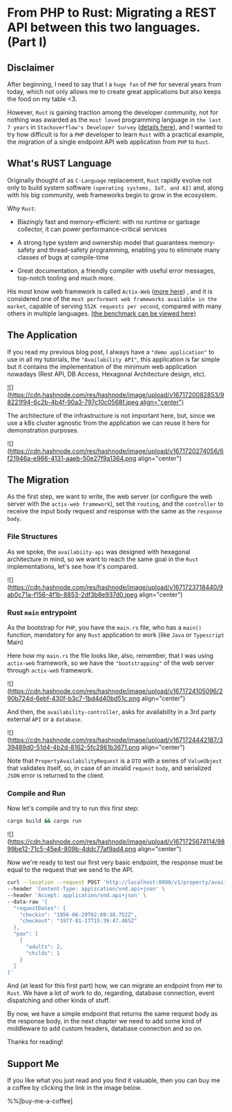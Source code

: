 # From PHP to Rust: Migrating a REST API between this two languages. (Part I)

## Disclaimer

After beginning, I need to say that I a `huge fan` of `PHP` for several years from today, which not only allows me to create great applications but also keeps the food on my table &lt;3.

However, `Rust` is gaining traction among the developer community, not for nothing was awarded as the `most loved` programming language in `the last 7 years` in `Stackoverflow's Developer Survey` ([details here](https://survey.stackoverflow.co/2022/#section-most-loved-dreaded-and-wanted-programming-scripting-and-markup-languages)), and I wanted to try how difficult is for a `PHP` developer to learn `Rust` with a practical example, the migration of a single endpoint API web application from `PHP` to `Rust`.

## What's RUST Language

Originally thought of as `C-Language` replacement, `Rust` rapidly evolve not only to build system software `(operating systems, IoT, and AI)` and, along with his big community, web frameworks begin to grow in the ecosystem.

Why `Rust`:

* Blazingly fast and memory-efficient: with no runtime or garbage collector, it can power performance-critical services
    
* A strong type system and ownership model that guarantees memory-safety and thread-safety programming, enabling you to eliminate many classes of bugs at compile-time
    
* Great documentation, a friendly compiler with useful error messages, top-notch tooling and much more.
    

His most know web framework is called `Actix-Web` ([more here](https://actix.rs)) , and it is considered one of the `most performant web frameworks available in the market`, capable of serving `552K requests per second`, compared with many others in multiple languages. [(the benchmark can be viewed here)](https://www.techempower.com/benchmarks/#section=data-r21&hw=ph&test=fortune)

## The Application

If you read my previous blog post, I always have a `"demo application"` to use in all my tutorials, the `"Availability API"`, this application is far simple but it contains the implementation of the minimum web application nowadays (Rest API, DB Access, Hexagonal Architecture design, etc).

[![](https://cdn.hashnode.com/res/hashnode/image/upload/v1671720082853/98221f94-6c2b-4b4f-90a3-797c10c0568f.jpeg align="center")](https://cdn.hashnode.com/res/hashnode/image/upload/v1658159844888/jAGpW1FPk.png?auto=compress,format&format=webp)

The architecture of the infrastructure is not important here, but, since we use a k8s cluster agnostic from the application we can reuse it here for demonstration purposes.

![](https://cdn.hashnode.com/res/hashnode/image/upload/v1671720274056/6f21946a-e966-4131-aaeb-50e27f9a1364.png align="center")

## The Migration

As the first step, we want to write, the web server (or configure the web server with the `actix-web framework`), set the `routing`, and the `controller` to receive the input body request and response with the same as the `response` `body`.

### File Structures

As we spoke, the `availabiity-api` was designed with hexagonal architecture in mind, so we want to reach the same goal in the `Rust` implementations, let's see how it's compared.

![](https://cdn.hashnode.com/res/hashnode/image/upload/v1671723718440/9ab0c71a-f156-4f1b-8853-2df3b8e937d0.jpeg align="center")

### Rust `main` entrypoint

As the bootstrap for `PHP`, you have the `main.rs` file, who has a `main()` function, mandatory for any `Rust` application to work (like `Java` or `Typescript` Main)

Here how my `main.rs` the file looks like, also, remember, that I was using `actix-web` framework, so we have the `"bootstrapping"` of the web server through `actix-web` framework.

![](https://cdn.hashnode.com/res/hashnode/image/upload/v1671724105096/290b724d-6ebf-430f-b3c7-1bd4d40bd51c.png align="center")

And then, the `availability-controller`, asks for availability in a 3rd party external `API` or a `database`.

![](https://cdn.hashnode.com/res/hashnode/image/upload/v1671724442187/339489d0-51d4-4b2d-8162-5fc2861b3671.png align="center")

Note that `PropertyAvailabilityRequest` is a `DTO` with a series of `ValueObject` that validates itself, so, in case of an invalid `request` `body`, and serialized `JSON` error is returned to the client.

### Compile and Run

Now let's compile and try to run this first step:

```bash
cargo build && cargo run
```

![](https://cdn.hashnode.com/res/hashnode/image/upload/v1671725674114/9899be12-71c5-45e4-809b-4ddc77af9ad4.png align="center")

Now we're ready to test our first very basic endpoint, the response must be equal to the request that we send to the API.

```bash
curl --location --request POST 'http://localhost:8080/v1/property/availability' \
--header 'Content-Type: application/vnd.api+json' \
--header 'Accept: application/vnd.api+json' \
--data-raw '{
  "requestDates": {
    "checkin": "1956-06-29T02:09:38.752Z",
    "checkout": "1977-01-17T15:39:47.465Z"
  },
  "pax": [
    {
      "adults": 2,
      "childs": 1
    }
  ]
}'
```

And (at least for this first part) how, we can migrate an endpoint from `PHP` to `Rust`. We have a lot of work to do, regarding, database connection, event dispatching and other kinds of stuff.

By now, we have a simple endpoint that returns the same request body as the response body, in the next chapter we need to add some kind of middleware to add custom headers, database connection and so on.

Thanks for reading!

## Support Me

If you like what you just read and you find it valuable, then you can buy me a coffee by clicking the link in the image below.

%%\[buy-me-a-coffee\]